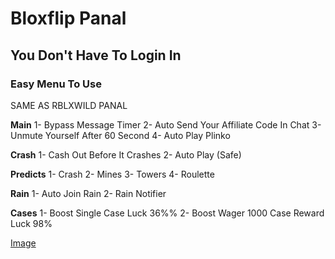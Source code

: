 # Bloxflip Panal
## You Don't Have To Login In
### Easy Menu To Use

SAME AS RBLXWILD PANAL

**Main**
1- Bypass Message Timer
2- Auto Send Your Affiliate Code In Chat
3- Unmute Yourself After 60 Second
4- Auto Play Plinko

**Crash**
1- Cash Out Before It Crashes
2- Auto Play (Safe)

**Predicts**
1- Crash
2- Mines
3- Towers
4- Roulette

**Rain**
1- Auto Join Rain
2- Rain Notifier

**Cases**
1- Boost Single Case Luck 36%%
2- Boost Wager 1000 Case Reward Luck 98%

[Image](https://www.linkpicture.com/q/image-30-1.jpg)
